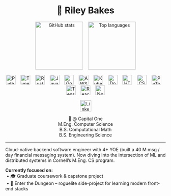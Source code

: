 <h1 align="center">🎨 Riley Bakes</h1>

<!-- ─── GitHub stats ───────────────────────────────────────────────────── -->
<p align="center">
  <img src="https://github-readme-stats.vercel.app/api?username=r-bakes&show_icons=true&theme=dracula&include_all_commits=true&count_private=true&hide_border=false" height="150" alt="GitHub stats" />
  &nbsp;&nbsp;
  <img src="https://github-readme-stats.vercel.app/api/top-langs?username=r-bakes&layout=compact&langs_count=8&theme=dracula&hide_border=false" height="150" alt="Top languages" />
</p>

<!-- ─── Tech stack icons ───────────────────────────────────────────────── -->
<p align="center">
  <img src="https://cdn.jsdelivr.net/gh/devicons/devicon/icons/python/python-original.svg" height="30" alt="Python" />
  &nbsp;&nbsp;
  <img src="https://cdn.jsdelivr.net/gh/devicons/devicon/icons/typescript/typescript-original.svg" height="30" alt="TypeScript" />
  &nbsp;&nbsp;
  <img src="https://devicon-website.vercel.app/api/rust/plain.svg" height="30" alt="Rust" />
  &nbsp;&nbsp;
  <img src="https://cdn.jsdelivr.net/gh/devicons/devicon/icons/java/java-original.svg" height="30" alt="Java" />
  &nbsp;&nbsp;
  <img src="https://cdn.jsdelivr.net/gh/devicons/devicon/icons/googlecloud/googlecloud-original.svg" height="30" alt="Google Cloud" />
  &nbsp;&nbsp;
  <img src="https://cdn.jsdelivr.net/gh/devicons/devicon/icons/amazonwebservices/amazonwebservices-original-wordmark.svg" height="30" alt="AWS" />
  &nbsp;&nbsp;
  <img src="https://cdn.jsdelivr.net/gh/devicons/devicon/icons/kubernetes/kubernetes-plain.svg" height="30" alt="Kubernetes" />
  &nbsp;&nbsp;
  <img src="https://cdn.jsdelivr.net/gh/devicons/devicon/icons/docker/docker-original.svg" height="30" alt="Docker" />
  &nbsp;&nbsp;
  <img src="https://cdn.jsdelivr.net/gh/devicons/devicon/icons/html5/html5-original.svg" height="30" alt="HTML5" />
  &nbsp;&nbsp;
  <img src="https://cdn.jsdelivr.net/gh/devicons/devicon/icons/css3/css3-original.svg" height="30" alt="CSS3" />
  &nbsp;&nbsp;
  <img src="https://cdn.jsdelivr.net/gh/devicons/devicon/icons/pytorch/pytorch-original.svg" height="30" alt="PyTorch" />
  &nbsp;&nbsp;
  <img src="https://cdn.jsdelivr.net/gh/devicons/devicon/icons/tensorflow/tensorflow-original.svg" height="30" alt="TensorFlow" />
  &nbsp;&nbsp;
  <img src="https://cdn.jsdelivr.net/gh/devicons/devicon/icons/react/react-original.svg" height="30" alt="React" />
  &nbsp;&nbsp;
  <img src="https://cdn.jsdelivr.net/gh/devicons/devicon/icons/nextjs/nextjs-original.svg" height="30" alt="Next.js" />
</p>

<!-- ─── Social / résumé strip ──────────────────────────────────────────── -->
<p align="center">
  <a href="https://www.linkedin.com/in/riley-bakes" target="_blank">
    <img src="https://img.shields.io/static/v1?logo=linkedin&label=&message=LinkedIn&color=0077B5&style=for-the-badge" height="35" alt="LinkedIn badge" />
  </a>
</p>

<p align="center">
    🏢 @ Capital One<br />
    M.Eng. Computer Science<br />
    B.S. Computational Math<br />
    B.S. Engineering Science
</p>

---

<p align="left">
Cloud-native backend software engineer with 4+ YOE (built a 40 M msg / day financial messaging system).  
Now diving into the intersection of ML and distributed systems in Cornell’s M.Eng. CS program.
</p>

<p align="left">
<strong>Currently focused on:</strong><br>
&nbsp;•&nbsp;🎓&nbsp;Graduate coursework & capstone project<br>
&nbsp;•&nbsp;🤖&nbsp;Enter&nbsp;the&nbsp;Dungeon – roguelite side-project for learning modern front-end stacks
</p>
